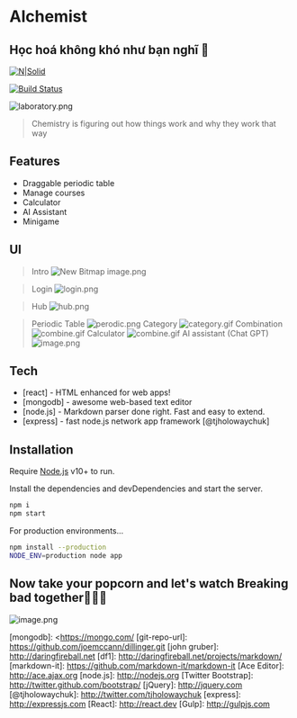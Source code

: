 # Alchemist
## Học hoá không khó như bạn nghĩ 🧪

[![N|Solid](https://cldup.com/dTxpPi9lDf.thumb.png)](https://nodesource.com/products/nsolid)

[![Build Status](https://travis-ci.org/joemccann/dillinger.svg?branch=master)](https://travis-ci.org/joemccann/dillinger)

![laboratory.png](https://www.dropbox.com/scl/fi/se4zauauyuks73qu73qc7/laboratory.png?rlkey=isxaranpizqigrsdkvshj8e08&dl=0&raw=1)
>Chemistry is figuring out how things work and why they work that way

## Features
- Draggable periodic table
- Manage courses 
- Calculator
- AI Assistant
- Minigame
## UI
>Intro
![New Bitmap image.png](https://www.dropbox.com/scl/fi/r48cnhcs84juhdpsadgvu/New-Bitmap-image.png?rlkey=f4e08b65patoqp8enqolgcxuk&dl=0&raw=1)

>Login
![login.png](https://www.dropbox.com/scl/fi/e6syoprejgum7mn2u9gsk/New-Bitmap-image-2.png?rlkey=cam8zgpqh8j8h46ukkkgq00vj&dl=0&raw=1)

>Hub
![hub.png](https://res.cloudinary.com/dicgj8bdg/image/upload/v1706653761/Alchemist/dcsxcunkcjes02jfjwng.png)

>Periodic Table
![perodic.png](https://res.cloudinary.com/dicgj8bdg/image/upload/v1706653906/localhost_3000_periodic_eobofx.png)
>Category
![category.gif](https://res.cloudinary.com/dicgj8bdg/image/upload/v1706654675/bandicam2024-01-3105-41-59-268-ezgif.com-video-to-gif-converter_ule1px.gif)
>Combination
![combine.gif](https://www.dropbox.com/scl/fi/jydvzw8k310c2jfcdt6k9/bandicam2024-01-3105-38-17-908-ezgif.com-video-to-gif-converter.gif?rlkey=qysqq2zdsvnx6fuaigk22nlh9&dl=0&raw=1)
>Calculator
![combine.gif](https://res.cloudinary.com/dicgj8bdg/image/upload/v1706654784/localhost_3000_calc_nepb2j.png
)
>AI assistant (Chat GPT)
![image.png](https://www.dropbox.com/scl/fi/fy8gzuxkc0xojzdpm8gx6/image.png?rlkey=x4y5s5n6sayz0gwphkck1egqx&dl=0&raw=1)



## Tech
- [react] - HTML enhanced for web apps!
- [mongodb] - awesome web-based text editor
- [node.js] - Markdown parser done right. Fast and easy to extend.
- [express] - fast node.js network app framework [@tjholowaychuk]




## Installation

Require [Node.js](https://nodejs.org/) v10+ to run.

Install the dependencies and devDependencies and start the server.

```sh
npm i
npm start
```

For production environments...

```sh
npm install --production
NODE_ENV=production node app
```

## Now take your popcorn and let's watch Breaking bad together🍿🍿🍿
![image.png](https://res.cloudinary.com/dicgj8bdg/image/upload/v1706655851/bryan-cranston-aaron-paul-breaking-bad_oyg6tq.jpg)





[//]: # (These are reference links used in the body of this note and get stripped out when the markdown processor does its job. There is no need to format nicely because it shouldn't be seen. Thanks SO - http://stackoverflow.com/questions/4823468/store-comments-in-markdown-syntax)

   [mongodb]: <<https://mongo.com/>
   [git-repo-url]: <https://github.com/joemccann/dillinger.git>
   [john gruber]: <http://daringfireball.net>
   [df1]: <http://daringfireball.net/projects/markdown/>
   [markdown-it]: <https://github.com/markdown-it/markdown-it>
   [Ace Editor]: <http://ace.ajax.org>
   [node.js]: <http://nodejs.org>
   [Twitter Bootstrap]: <http://twitter.github.com/bootstrap/>
   [jQuery]: <http://jquery.com>
   [@tjholowaychuk]: <http://twitter.com/tjholowaychuk>
   [express]: <http://expressjs.com>
   [React]: <http://react.dev>
   [Gulp]: <http://gulpjs.com>

  
